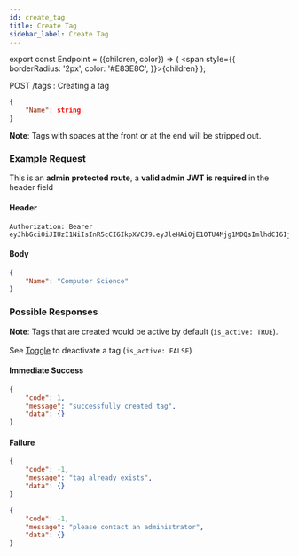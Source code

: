 ```yaml
---
id: create_tag
title: Create Tag
sidebar_label: Create Tag
---
```


export const Endpoint = ({children, color}) => ( <span style={{
      borderRadius: '2px',
      color: '#E83E8C',
    }}>{children}</span> );

<Endpoint>POST /tags </Endpoint>: Creating a tag

```json
{
    "Name": string
}
```

**Note**: Tags with spaces at the front or at the end will be stripped out.
### Example Request
This is an **admin protected route**, a **valid admin JWT is required** in the header field
#### Header
```
Authorization: Bearer eyJhbGciOiJIUzI1NiIsInR5cCI6IkpXVCJ9.eyJleHAiOjE1OTU4Mjg1MDQsImlhdCI6IjIwMjAtMDctMjdUMDE6MzY6NDQuNDYwMTkyOS0wNDowMCIsInN1YiI6ImFkbWluIn0.jfC8lgQEcEQxUaG0mNibzeX5BD1uUQ7wQdM0LhxHrBQ
```
#### Body
```json
{
    "Name": "Computer Science"
}
```
### Possible Responses
**Note**: Tags that are created would be active by default (`is_active: TRUE`). <br></br>
See [Toggle](/toggle) to deactivate a tag (`is_active: FALSE`)
#### Immediate Success
```json
{
	"code": 1,
	"message": "successfully created tag",
	"data": {}
}
```
#### Failure
```json
{
	"code": -1,
	"message": "tag already exists",
	"data": {}
}
```
```json
{
	"code": -1,
	"message": "please contact an administrator",
	"data": {}
}
```


